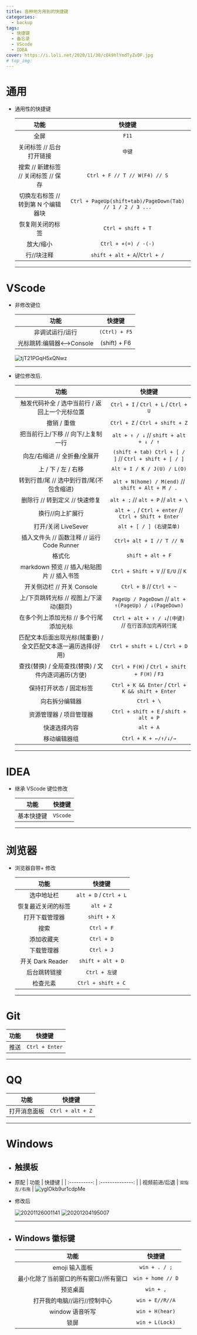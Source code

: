 ```yaml
---
title: 各种地方用到的快捷键
categories:
  - backup
tags:
  - 快捷键
  - 备忘录
  - VScode
  - IDEA
cover: https://i.loli.net/2020/11/30/cOk9hlYmdTyZvDF.jpg
# top_img:
---
```


<!--
 * @Author: Weidows
 * @Date: 2020-11-24 22:33:53
 * @LastEditors: Weidows
 * @LastEditTime: 2020-12-06 16:33:16
 * @FilePath: \Weidowsd:\Game\Demo\Github\Blog\source\_posts\backup\快捷键.md
 * @Description:
-->

# 通用

- 通用性的快捷键

  |                 功能                 |                          快捷键                           |
  | :----------------------------------: | :-------------------------------------------------------: |
  |                 全屏                 |                           `F11`                           |
  |       关闭标签 // 后台打开链接       |                          `中键`                           |
  | 搜索 // 新建标签 // 关闭标签 // 保存 |               `Ctrl + F // T // W(F4) // S`               |
  | 切换左右标签 // 转到第 N 个编辑器块  | `Ctrl + PageUp(shift+tab)/PageDown(Tab) // 1 / 2 / 3 ...` |
  |           恢复刚关闭的标签           |                    `Ctrl + shift + T`                     |
  |              放大/缩小               |                   `Ctrl + +(=) / -(-)`                    |
  |              行//块注释              |               `shift + alt + A`//`Ctrl + /`               |

  ***

# VScode

- 非修改键位

  |            功能            |    快捷键     |
  | :------------------------: | :-----------: |
  |      非调试运行/运行       | `(Ctrl) + F5` |
  | 光标跳转:编辑器<-->Console | (shift) + F6  |

  ![tjT21PGqH5xQNwz](https://i.loli.net/2020/11/30/dADwqUKR2WHoTan.jpg)

  ***

- 键位修改后.

  |                             功能                              |                         快捷键                          |
  | :-----------------------------------------------------------: | :-----------------------------------------------------: |
  |        触发代码补全 / 选中当前行 / 返回上一个光标位置         |          `Ctrl + I` / `Ctrl + L` / `Ctrl + U`           |
  |                          撤销 / 重做                          |             `Ctrl + Z` / `Ctrl + shift + Z`             |
  |              把当前行上/下移 // 向下/上复制一行               |         `alt + ↑ / ↓` // `shift + alt + ↓ / ↑`          |
  |                 向左/右缩进 // 全折叠/全展开                  | `(shift + tab) Ctrl + [ / ]` // `Ctrl + shift + [ / ]`  |
  |                      上 / 下 / 左 / 右移                      |               `Alt + I / K / J(U) / L(O)`               |
  |           转到行首/尾 // 选中到行首/尾(不包含缩进)            |    `alt + N(home) / M(end)` // `shift + Alt + M / .`    |
  |                删除行 // 转到定义 // 快速修复                 |           `alt + ;` // `alt + P` // `alt + \`           |
  |                       换行//向上扩展行                        |  `alt + ,` / `Ctrl + enter` // `Ctrl + Shift + Enter`   |
  |                      打开/关闭 LiveSever                      |                `alt + [ / ] (右键菜单)`                 |
  |          插入文件头 // 函数注释 // 运行 Code Runner           |                `Ctrl+ alt + I // T // N`                |
  |                            格式化                             |                    `shift + alt + F`                    |
  |          markdown 预览 // 插入/粘贴图片 // 插入书签           |           `Ctrl + Shift + V` // `E/U` // `K`            |
  |                  开关侧边栏 // 开关 Console                   |                `Ctrl + B` // `Ctrl + ~`                 |
  |            上/下页跳转光标 // 视图上/下滚动(翻页)             | `PageUp / PageDown` // `alt + ↑(PageUp) / ↓(PageDown)`  |
  |            在多个列上添加光标 // 多个行尾添加光标             | `Ctrl + alt + ↑ / ↓`/`(中键)` // `在行首添加完再转行尾` |
  | 匹配文本后面出现光标(贼重要) / 全文匹配文本逐一遍历选择(好用) |             `Ctrl + shift + L` / `Ctrl + D`             |
  |      查找(替换) / 全局查找(替换) / 文件内逐词遍历(方便)       |      `Ctrl + F(H)` / `Ctrl + shift + F(H)` / `F3`       |
  |                    保持打开状态 / 固定标签                    |    `Ctrl + K && Enter` / `Ctrl + K && shift + Enter`    |
  |                        向右拆分编辑器                         |                       `Ctrl + \`                        |
  |                    资源管理器 / 项目管理器                    |         `Ctrl + shift + E` / `shift + alt + P`          |
  |                         快速选择内容                          |                        `alt + A`                        |
  |                         移动编辑器组                          |                  `Ctrl + K + ←/↑/↓/→`                   |

  ***

# IDEA

- 继承 VScode 键位修改

  |    功能    |  快捷键  |
  | :--------: | :------: |
  | 基本快捷键 | `VScode` |

  ***

# 浏览器

- 浏览器自带+ 修改

  |        功能        |         快捷键         |
  | :----------------: | :--------------------: |
  |     选中地址栏     | `alt + D` / `Ctrl + L` |
  | 恢复最近关闭的标签 |       `alt + Z`        |
  |   打开下载管理器   |      `shift + X`       |
  |        搜索        |       `Ctrl + F`       |
  |     添加收藏夹     |       `Ctrl + D`       |
  |     下载管理器     |       `Ctrl + J`       |
  |  开关 Dark Reader  |   `shift + alt + D`    |
  |    后台跳转链接    |     `Ctrl + 左键`      |
  |      检查元素      |   `Ctrl + shift + C`   |

  ***

# Git

| 功能 |     快捷键     |
| :--: | :------------: |
| 推送 | `Ctrl + Enter` |

---

# QQ

|     功能     |      快捷键      |
| :----------: | :--------------: |
| 打开消息面板 | `Ctrl + alt + Z` |

---

# Windows

- ## 触摸板
- 原配
  | 功能 | 快捷键 |
  | :----------: | :--------------: |
  | 视频前进/后退 | `双指左/右拖` |
  ![ygIOkb9ur1cdpMe](https://i.loli.net/2020/11/30/q6tg4mwoeWrAbaV.jpg)

- 修改后

  ![20201126001141](https://i.loli.net/2020/11/30/onupPyGTtkwQaAL.jpg)
  <img src="https://i.loli.net/2020/12/04/CMPJHe5SGBhXsN2.png" alt="20201204195007" />

  ***

- ## Windows 徽标键
  |                  功能                  |      快捷键       |
  | :------------------------------------: | :---------------: |
  |             emoji 输入面板             |   `win + . / ;`   |
  | 最小化除了当前窗口的所有窗口//所有窗口 | `win + home // D` |
  |                预览桌面                |     `win + ,`     |
  |      打开我的电脑//运行//控制中心      |  `win + E//R//A`  |
  |            window 语音听写             |  `win + H(hear)`  |
  |                  锁屏                  |  `win + L(Lock)`  |
